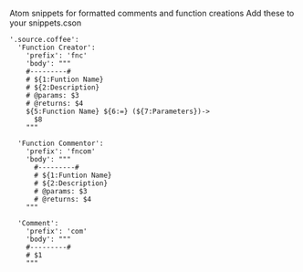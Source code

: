 Atom snippets for formatted comments and function creations
Add these to your snippets.cson
```
'.source.coffee':
  'Function Creator':
    'prefix': 'fnc'
    'body': """
    #---------#
    # ${1:Funtion Name}
    # ${2:Description}
    # @params: $3
    # @returns: $4
    ${5:Function Name} ${6:=} (${7:Parameters})->
      $8
    """

  'Function Commentor':
    'prefix': 'fncom'
    'body': """
      #---------#
      # ${1:Funtion Name}
      # ${2:Description}
      # @params: $3
      # @returns: $4
    """

  'Comment':
    'prefix': 'com'
    'body': """
    #---------#
    # $1
    """
```
